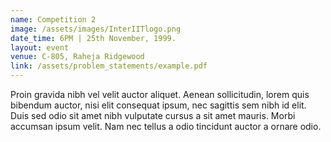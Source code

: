 ```yaml
---
name: Competition 2
image: /assets/images/InterIITlogo.png
date_time: 6PM | 25th November, 1999.
layout: event
venue: C-805, Raheja Ridgewood
link: /assets/problem_statements/example.pdf
---
```

Proin gravida nibh vel velit auctor aliquet. Aenean sollicitudin, lorem quis bibendum auctor, nisi elit consequat ipsum, nec sagittis sem nibh id elit. Duis sed odio sit amet nibh vulputate cursus a sit amet mauris. Morbi accumsan ipsum velit. Nam nec tellus a odio tincidunt auctor a ornare odio.
